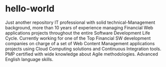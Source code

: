 # hello-world
Just another repository
IT professional with solid technical-Management background,  more than 10 years of experience managing Financial Web applications projects throughout the entire Software Development Life Cycle. Currently working for one of the Top Financial SW development companies on charge of a set of Web Content Management applications projects using Cloud Computing solutions and Continuous Integration tools. PMP certified with wide knowledge about Agile methodologies. Advanced English language skills.
